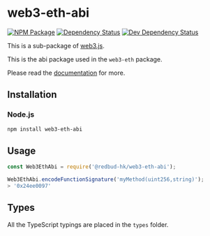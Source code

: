 # web3-eth-abi

[![NPM Package][npm-image]][npm-url] [![Dependency Status][deps-image]][deps-url] [![Dev Dependency Status][deps-dev-image]][deps-dev-url]

This is a sub-package of [web3.js][repo].

This is the abi package used in the `web3-eth` package.

Please read the [documentation][docs] for more.

## Installation

### Node.js

```bash
npm install web3-eth-abi
```

## Usage

```js
const Web3EthAbi = require('@redbud-hk/web3-eth-abi');

Web3EthAbi.encodeFunctionSignature('myMethod(uint256,string)');
> '0x24ee0097'
```

## Types

All the TypeScript typings are placed in the `types` folder.

[docs]: http://web3js.readthedocs.io/en/1.0/
[repo]: https://github.com/redbud-hk/web3.js
[npm-image]: https://img.shields.io/npm/v/web3-eth-abi.svg
[npm-url]: https://npmjs.org/package/web3-eth-abi
[deps-image]: https://david-dm.org/redbud-hk/web3.js/1.x/status.svg?path=packages/web3-eth-abi
[deps-url]: https://david-dm.org/redbud-hk/web3.js/1.x?path=packages/web3-eth-abi
[deps-dev-image]: https://david-dm.org/redbud-hk/web3.js/1.x/dev-status.svg?path=packages/web3-eth-abi
[deps-dev-url]: https://david-dm.org/redbud-hk/web3.js/1.x?type=dev&path=packages/web3-eth-abi
